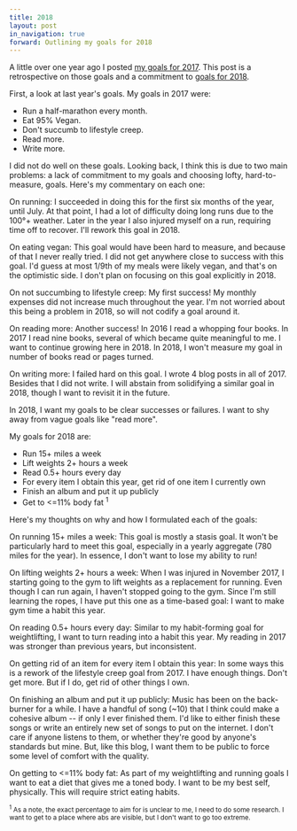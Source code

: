 ```yaml
---
title: 2018
layout: post
in_navigation: true
forward: Outlining my goals for 2018
---
```


A little over one year ago I posted [my goals for 2017](/posts/08/). This post is a retrospective on those goals and a commitment to [goals for 2018](#2018).

First, a look at last year's goals. My goals in 2017 were:

- Run a half-marathon every month.
- Eat 95% Vegan.
- Don't succumb to lifestyle creep.
- Read more.
- Write more.

I did not do well on these goals. Looking back, I think this is due to two main problems: a lack of commitment to my goals and choosing lofty, hard-to-measure, goals. Here's my commentary on each one:

On running: I succeeded in doing this for the first six months of the year, until July. At that point, I had a lot of difficulty doing long runs due to the 100&deg;+ weather. Later in the year I also injured myself on a run, requiring time off to recover. I'll rework this goal in 2018.

On eating vegan: This goal would have been hard to measure, and because of that I never really tried. I did not get anywhere close to success with this goal. I'd guess at most 1/9th of my meals were likely vegan, and that's on the optimistic side. I don't plan on focusing on this goal explicitly in 2018.

On not succumbing to lifestyle creep: My first success! My monthly expenses did not increase much throughout the year. I'm not worried about this being a problem in 2018, so will not codify a goal around it.

On reading more: Another success! In 2016 I read a whopping four books. In 2017 I read nine books, several of which became quite meaningful to me. I want to continue growing here in 2018. In 2018, I won't measure my goal in number of books read or pages turned.

On writing more: I failed hard on this goal. I wrote 4 blog posts in all of 2017. Besides that I did not write. I will abstain from solidifying a similar goal in 2018, though I want to revisit it in the future.

<a name="2018">In 2018</a>, I want my goals to be clear successes or failures. I want to shy away from vague goals like "read more".

My goals for 2018 are:

- Run 15+ miles a week
- Lift weights 2+ hours a week
- Read 0.5+ hours every day
- For every item I obtain this year, get rid of one item I currently own
- Finish an album and put it up publicly
- Get to <=11% body fat <sup>1</sup>

Here's my thoughts on why and how I formulated each of the goals:

On running 15+ miles a week: This goal is mostly a stasis goal. It won't be particularly hard to meet this goal, especially in a yearly aggregate (780 miles for the year). In essence, I don't want to lose my ability to run!

On lifting weights 2+ hours a week: When I was injured in November 2017, I starting going to the gym to lift weights as a replacement for running. Even though I can run again, I haven't stopped going to the gym. Since I'm still learning the ropes, I have put this one as a time-based goal: I want to make gym time a habit this year.

On reading 0.5+ hours every day: Similar to my habit-forming goal for weightlifting, I want to turn reading into a habit this year. My reading in 2017 was stronger than previous years, but inconsistent.

On getting rid of an item for every item I obtain this year: In some ways this is a rework of the lifestyle creep goal from 2017. I have enough things. Don't get more. But if I do, get rid of other things I own.

On finishing an album and put it up publicly: Music has been on the back-burner for a while. I have a handful of song (~10) that I think could make a cohesive album -- if only I ever finished them. I'd like to either finish these songs or write an entirely new set of songs to put on the internet. I don't care if anyone listens to them, or whether they're good by anyone's standards but mine. But, like this blog, I want them to be public to force some level of comfort with the quality.

On getting to <=11% body fat: As part of my weightlifting and running goals I want to eat a diet that gives me a toned body. I want to be my best self, physically. This will require strict eating habits.

<small><sup>1</sup> As a note, the exact percentage to aim for is unclear to me, I need to do some research. I want to get to a place where abs are visible, but I don't want to go too extreme.</small>
